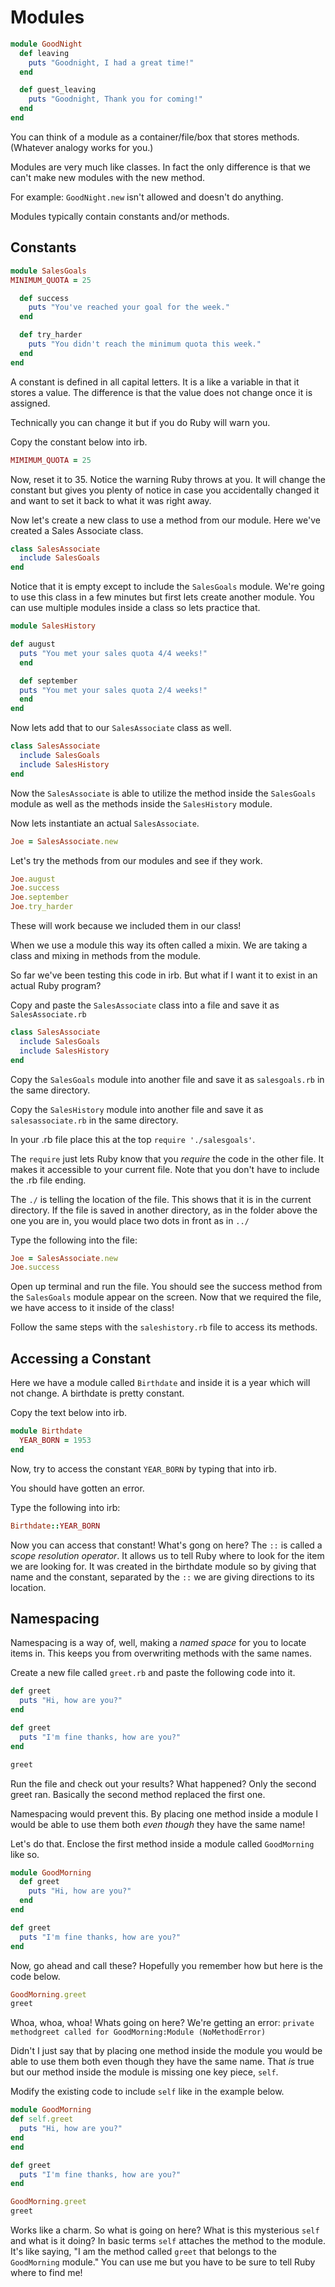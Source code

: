# Modules

```ruby
module GoodNight
  def leaving
    puts "Goodnight, I had a great time!"
  end

  def guest_leaving
    puts "Goodnight, Thank you for coming!"
  end
end
```

You can think of a module as a container/file/box that stores methods. (Whatever analogy works for you.)  

Modules are very much like classes. In fact the only difference is that we can't make new modules with the new method.  

For example: `GoodNight.new` isn't allowed and doesn't do anything.  

Modules typically contain constants and/or methods.  

## Constants

```ruby
module SalesGoals
MINIMUM_QUOTA = 25

  def success
    puts "You've reached your goal for the week."
  end

  def try_harder
    puts "You didn't reach the minimum quota this week."
  end
end
```

A constant is defined in all capital letters. It is a like a variable in that it stores a value. The difference is that the value does not change once it is assigned.

Technically you can change it but if you do Ruby will warn you.

Copy the constant below into irb.

```ruby
MIMIMUM_QUOTA = 25
```

Now, reset it to 35. Notice the warning Ruby throws at you. It will change the constant but gives you plenty of notice in case you accidentally changed it and want to set it back to what it was right away.  

Now let's create a new class to use a method from our module. Here we've created a Sales Associate class.  

```ruby
class SalesAssociate
  include SalesGoals
end
```

Notice that it is empty except to include the `SalesGoals` module. We're going to use this class in a few minutes but first lets create another module. You can use multiple modules inside a class so lets practice that.

```ruby
module SalesHistory

def august
  puts "You met your sales quota 4/4 weeks!"
  end

  def september
  puts "You met your sales quota 2/4 weeks!"
  end
end
```

Now lets add that to our `SalesAssociate` class as well.

```ruby
class SalesAssociate
  include SalesGoals
  include SalesHistory
end
```

Now the `SalesAssociate` is able to utilize the method inside the `SalesGoals` module as well as the methods inside the `SalesHistory` module.

Now lets instantiate an actual `SalesAssociate`.

```ruby
Joe = SalesAssociate.new
```

Let's try the methods from our modules and see if they work.

```ruby
Joe.august
Joe.success
Joe.september
Joe.try_harder
```

These will work because we included them in our class!

When we use a module this way its often called a mixin. We are taking a class and mixing in methods from the module.

So far we've been testing this code in irb. But what if I want it to exist in an actual Ruby program?

Copy and paste the `SalesAssociate` class into a file and save it as `SalesAssociate.rb`

```ruby
class SalesAssociate
  include SalesGoals
  include SalesHistory
end
```

Copy the `SalesGoals` module into another file and save it as `salesgoals.rb` in the same directory.

Copy the `SalesHistory` module into another file and save it as `salesassociate.rb` in the same directory.

In your .rb file place this at the top `require './salesgoals'`.

The `require` just lets Ruby know that you *require* the code in the other file. It makes it accessible to your current file. Note that you don't have to include the .rb file ending.

The `./` is telling the location of the file. This shows that it is in the current directory. If the file is saved in another directory, as in the folder above the one you are in, you would place two dots in front as in `../`

Type the following into the file:
```ruby
Joe = SalesAssociate.new
Joe.success
```
Open up terminal and run the file. You should see the success method from the `SalesGoals` module appear on the screen. Now that we required the file, we have access to it inside of the class!

Follow the same steps with the `saleshistory.rb` file to access its methods.

## Accessing a Constant

Here we have a module called `Birthdate` and inside it is a year which will not change. A birthdate is pretty constant.

Copy the text below into irb.
```ruby
module Birthdate
  YEAR_BORN = 1953
end
```
Now, try to access the constant `YEAR_BORN` by typing that into irb.

You should have gotten an error.

Type the following into irb:
```ruby
Birthdate::YEAR_BORN
```

Now you can access that constant! What's gong on here? The `::` is called a *scope resolution operator*. It allows us to tell Ruby where to look for the item we are looking for. It was created in the birthdate module so by giving that name and the constant, separated by the `::` we are giving directions to its location.

## Namespacing

Namespacing is a way of, well, making a *named space* for you to locate items in. This keeps you from overwriting methods with the same names.

Create a new file called `greet.rb` and paste the following code into it.

```ruby
def greet
  puts "Hi, how are you?"
end

def greet
  puts "I'm fine thanks, how are you?"
end

greet
```

Run the file and check out your results? What happened? Only the second greet ran. Basically the second method replaced the first one.

Namespacing would prevent this. By placing one method inside a module I would be able to use them both *even though* they have the same name!

Let's do that. Enclose the first method inside a module called `GoodMorning` like so.

```ruby
module GoodMorning
  def greet
    puts "Hi, how are you?"
  end
end

def greet
  puts "I'm fine thanks, how are you?"
end
```

Now, go ahead and call these? Hopefully you remember how but here is the code below.

```ruby
GoodMorning.greet
greet
```

Whoa, whoa, whoa! Whats going on here? We're getting an error: `private methodgreet called for GoodMorning:Module (NoMethodError)`

Didn't I just say that by placing one method inside the module you would be able to use them both even though they have the same name. That *is* true but our method inside the module is missing one key piece, `self`.

Modify the existing code to include `self` like in the example below.

```ruby
module GoodMorning
def self.greet
  puts "Hi, how are you?"
end
end

def greet
  puts "I'm fine thanks, how are you?"
end

GoodMorning.greet
greet
```

Works like a charm. So what is going on here? What is this mysterious `self` and what is it doing? In basic terms `self` attaches the method to the module. It's like saying, "I am the method called `greet` that belongs to the `GoodMorning` module." You can use me but you have to be sure to tell Ruby where to find me!
